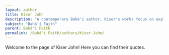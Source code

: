```yaml
---
layout: author
title: Kiser John
description: "A contemporary Bahá'í author, Kiser's works focus on explaining the Bahá'í Faith to newcomers and exploring its implications for modern society."
subject: "Bahá'í Faith"
parent: Bahá'í Faith
permalink: /Bahá'í Faith/authors/Kiser-John/
---
```


Welcome to the page of Kiser John! Here you can find their quotes.
